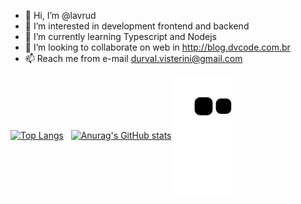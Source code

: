 - 👋 Hi, I’m @lavrud
- 👀 I’m interested in development frontend and backend
- 🌱 I’m currently learning Typescript and Nodejs
- 💞️ I’m looking to collaborate on web in http://blog.dvcode.com.br
- 📫 Reach me from e-mail durval.visterini@gmail.com
<!---
lavrud/lavrud is a ✨ special ✨ repository because its `README.md` (this file) appears on your GitHub profile.
You can click the Preview link to take a look at your changes.
--->
[![Top Langs](https://github-readme-stats.vercel.app/api/top-langs/?username=lavrud)](https://github.com/anuraghazra/github-readme-stats) &nbsp; [![Anurag's GitHub stats](https://github-readme-stats.vercel.app/api?username=lavrud&show_icons=true&theme=tokyonight)](https://github.com/anuraghazra/github-readme-stats)
<img src="https://raw.githubusercontent.com/paulosalvatore/paulosalvatore/output/github-snake.svg" align="center" />
